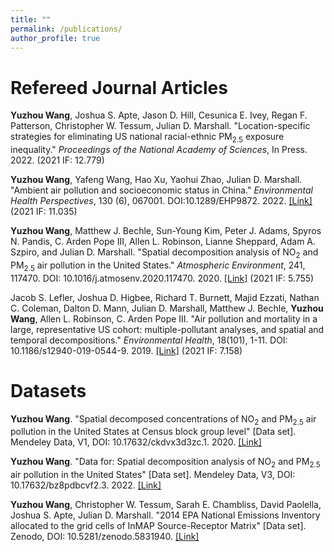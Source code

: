 ```yaml
---
title: ""
permalink: /publications/
author_profile: true
---
```

Refereed Journal Articles
======

**Yuzhou Wang**, Joshua S. Apte, Jason D. Hill, Cesunica E. Ivey, Regan F. Patterson, Christopher W. Tessum, Julian D. Marshall. "Location-specific strategies for eliminating US national racial-ethnic PM<sub>2.5</sub> exposure inequality." <em>Proceedings of the National Academy of Sciences</em>, In Press. 2022. (2021 IF: 12.779)

**Yuzhou Wang**, Yafeng Wang, Hao Xu, Yaohui Zhao, Julian D. Marshall. "Ambient air pollution and socioeconomic status in China." <em>Environmental Health Perspectives</em>, 130 (6), 067001. DOI:10.1289/EHP9872. 2022. [[Link]](https://ehp.niehs.nih.gov/doi/full/10.1289/EHP9872) (2021 IF: 11.035)

**Yuzhou Wang**, Matthew J. Bechle, Sun-Young Kim, Peter J. Adams, Spyros N. Pandis, C. Arden Pope III, Allen L. Robinson, Lianne Sheppard, Adam A. Szpiro, and Julian D. Marshall. "Spatial decomposition analysis of NO<sub>2</sub> and PM<sub>2.5</sub> air pollution in the United States." <em>Atmospheric Environment</em>, 241, 117470. DOI: 10.1016/j.atmosenv.2020.117470. 2020. [[Link]](https://www.sciencedirect.com/science/article/abs/pii/S1352231020302077) (2021 IF: 5.755)

Jacob S. Lefler, Joshua D. Higbee, Richard T. Burnett, Majid Ezzati, Nathan C. Coleman, Dalton D. Mann, Julian D. Marshall, Matthew J. Bechle, **Yuzhou Wang**, Allen L. Robinson, C. Arden Pope III. "Air pollution and mortality in a large, representative US cohort: multiple-pollutant analyses, and spatial and temporal decompositions." <em>Environmental Health</em>, 18(101), 1-11. DOI: 10.1186/s12940-019-0544-9. 2019. [[Link]](https://link.springer.com/article/10.1186/s12940-019-0544-9) (2021 IF: 7.158)


Datasets
======
**Yuzhou Wang**. "Spatial decomposed concentrations of NO<sub>2</sub> and PM<sub>2.5</sub> air pollution in the United States at Census block group level" [Data set]. Mendeley Data, V1, DOI: 10.17632/ckdvx3d3zc.1. 2020. [[Link]](https://data.mendeley.com/datasets/ckdvx3d3zc/1)

**Yuzhou Wang**. "Data for: Spatial decomposition analysis of NO<sub>2</sub> and PM<sub>2.5</sub> air pollution in the United States" [Data set]. Mendeley Data, V3, DOI: 10.17632/bz8pdbcvf2.3. 2022. [[Link]](https://data.mendeley.com/datasets/bz8pdbcvf2/2)

**Yuzhou Wang**, Christopher W. Tessum, Sarah E. Chambliss, David Paolella, Joshua S. Apte, Julian D. Marshall. "2014 EPA National Emissions Inventory allocated to the grid cells of InMAP Source-Receptor Matrix" [Data set]. Zenodo, DOI: 10.5281/zenodo.5831940. [[Link]](https://zenodo.org/record/5831940#.Yx921ZPMIbk)
